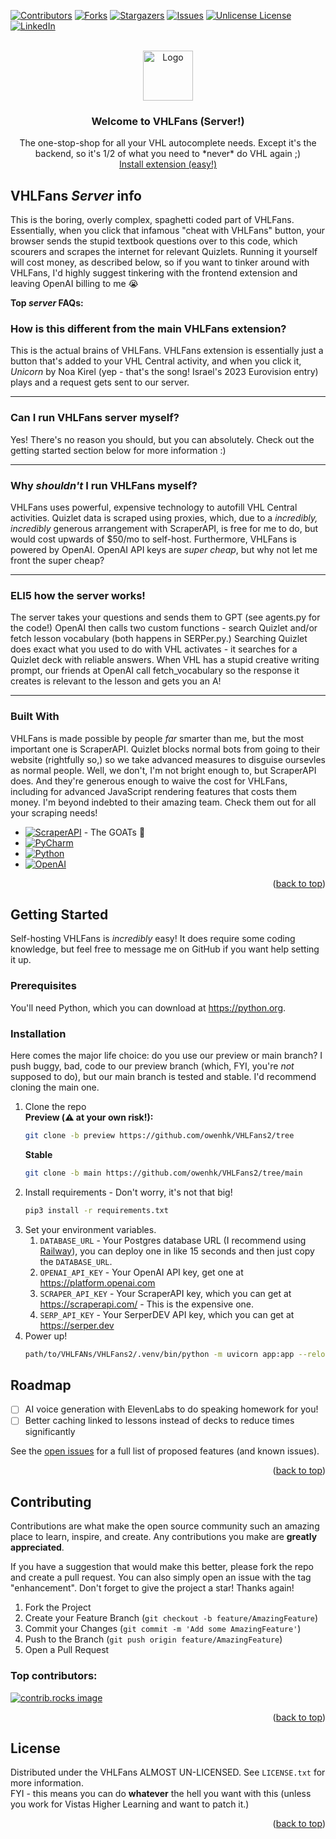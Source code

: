 <!-- PROJECT SHIELDS -->

[![Contributors][contributors-shield]][contributors-url]
[![Forks][forks-shield]][forks-url]
[![Stargazers][stars-shield]][stars-url]
[![Issues][issues-shield]][issues-url]
[![Unlicense License][license-shield]][license-url]
[![LinkedIn][linkedin-shield]][linkedin-url]



<!-- PROJECT LOGO -->
<br />
<div align="center">
  <a href="https://vhlfans.com/">
    <img src="https://ununiquestorage.sfo2.cdn.digitaloceanspaces.com/VHLFansTextmark.png" alt="Logo" height="80">
  </a>

  <h3 align="center">Welcome to VHLFans (Server!)</h3>

  <p align="center">
    The one-stop-shop for all your VHL autocomplete needs. Except it's the backend, so it's 1/2 of what you need to *never* do VHL again ;)
    <br />
    <a href="https://chromewebstore.google.com/detail/vhlfans/ipajmabijmknmjncjnbpgncpnfcnpecg">Install extension (easy!)</a>
  </p>
</div>


<!-- ABOUT THE PROJECT -->
## VHLFans *Server* info

This is the boring, overly complex, spaghetti coded part of VHLFans. Essentially, when you click that infamous "cheat with VHLFans" button, your browser sends the stupid textbook questions over to this code, which scourers and scrapes the internet for relevant Quizlets. Running it yourself will cost money, as described below, so if you want to tinker around with VHLFans, I'd highly suggest tinkering with the frontend extension and leaving OpenAI billing to me 😭

**Top *server* FAQs:**

### How is this different from the main VHLFans extension?
This is the actual brains of VHLFans. VHLFans extension is essentially just a button that's added to your VHL Central activity, and when you click it, *Unicorn* by Noa Kirel (yep - that's the song! Israel's 2023 Eurovision entry) plays and a request gets sent to our server.
___
### Can I run VHLFans server myself?
Yes! There's no reason you should, but you can absolutely. Check out the getting started section below for more information :)
___
### Why *shouldn't* I run VHLFans myself?
VHLFans uses powerful, expensive technology to autofill VHL Central activities. Quizlet data is scraped using proxies, which, due to a *incredibly, incredibly* generous arrangement with ScraperAPI, is free for me to do, but would cost upwards of $50/mo to self-host. Furthermore, VHLFans is powered by OpenAI. OpenAI API keys are *super cheap*, but why not let me front the super cheap? 
___
### ELI5 how the server works!
The server takes your questions and sends them to GPT (see agents.py for the code!) OpenAI then calls two custom functions - search Quizlet and/or fetch lesson vocabulary (both happens in SERPer.py.) Searching Quizlet does exact what you used to do with VHL activates - it searches for a Quizlet deck with reliable answers. When VHL has a stupid creative writing prompt, our friends at OpenAI call fetch_vocabulary so the response it creates is relevant to the lesson and gets you an A!  
___


### Built With

VHLFans is made possible by people *far* smarter than me, but the most important one is ScraperAPI. Quizlet blocks normal bots from going to their website (rightfully so,) so we take advanced measures to disguise oursevles as normal people. Well, we don't, I'm not bright enough to, but ScraperAPI does. And they're generous enough to waive the cost for VHLFans, including for advanced JavaScript rendering features that costs them money. I'm beyond indebted to their amazing team. Check them out for all your scraping needs!

* [![ScraperAPI][ScraperAPI]][ScraperAPI-url] - The GOATs 👑
* [![PyCharm][PyCharm]][Jetbrains-url]
* [![Python][Python]][Python-url]
* [![OpenAI][OpenAI]][OpenAI-url]

<p align="right">(<a href="#readme-top">back to top</a>)</p>



<!-- GETTING STARTED -->
## Getting Started

Self-hosting VHLFans is *incredibly* easy! It does require some coding knowledge, but feel free to message me on GitHub if you want help setting it up.

### Prerequisites

You'll need Python, which you can download at https://python.org.

### Installation

Here comes the major life choice: do you use our preview or main branch? I push buggy, bad, code to our preview branch (which, FYI, you're *not* supposed to do), but our main branch is tested and stable. I'd recommend cloning the main one.
1. Clone the repo
<br>**Preview (⚠️ at your own risk!):**
    ```sh
   git clone -b preview https://github.com/owenhk/VHLFans2/tree
   ```
   **Stable**
    ```sh
   git clone -b main https://github.com/owenhk/VHLFans2/tree/main
    ```
2. Install requirements - Don't worry, it's not that big!
    ```sh
   pip3 install -r requirements.txt
   ```
3. Set your environment variables.
   1. ``DATABASE_URL`` - Your Postgres database URL (I recommend using [Railway](https://railway.com)), you can deploy one in like 15 seconds and then just copy the `DATABASE_URL`.
   2. ``OPENAI_API_KEY`` - Your OpenAI API key, get one at https://platform.openai.com
   3. ``SCRAPER_API_KEY`` - Your ScraperAPI key, which you can get at https://scraperapi.com/ - This is the expensive one.
   4. ``SERP_API_KEY`` - Your SerperDEV API key, which you can get at https://serper.dev
4. Power up!
    ```sh
   path/to/VHLFANs/VHLFans2/.venv/bin/python -m uvicorn app:app --reload
    ```

<!-- ROADMAP -->
## Roadmap
- [ ] AI voice generation with ElevenLabs to do speaking homework for you!
- [ ] Better caching linked to lessons instead of decks to reduce times significantly

See the [open issues](https://github.com/owenhk/VHLFans2/issues) for a full list of proposed features (and known issues).

<p align="right">(<a href="#readme-top">back to top</a>)</p>



<!-- CONTRIBUTING -->
## Contributing

Contributions are what make the open source community such an amazing place to learn, inspire, and create. Any contributions you make are **greatly appreciated**.

If you have a suggestion that would make this better, please fork the repo and create a pull request. You can also simply open an issue with the tag "enhancement".
Don't forget to give the project a star! Thanks again!

1. Fork the Project
2. Create your Feature Branch (`git checkout -b feature/AmazingFeature`)
3. Commit your Changes (`git commit -m 'Add some AmazingFeature'`)
4. Push to the Branch (`git push origin feature/AmazingFeature`)
5. Open a Pull Request

### Top contributors:

<a href="https://github.com/owenhk/VHLFans2/graphs/contributors">
  <img src="https://contrib.rocks/image?repo=owenhk/VHLFans2" alt="contrib.rocks image" />
</a>

<p align="right">(<a href="#readme-top">back to top</a>)</p>

<!-- LICENSE -->
## License

Distributed under the VHLFans ALMOST UN-LICENSED. See `LICENSE.txt` for more information.<br>FYI - this means you can do **whatever** the hell you want with this (unless you work for Vistas Higher Learning and want to patch it.)

<p align="right">(<a href="#readme-top">back to top</a>)</p>


<!-- MARKDOWN LINKS & IMAGES -->
<!-- https://www.markdownguide.org/basic-syntax/#reference-style-links -->
[contributors-shield]: https://img.shields.io/github/contributors/owenhk/VHLFans2.svg?style=for-the-badge
[contributors-url]: https://github.com/owenhk/VHLFans2/graphs/contributors
[forks-shield]: https://img.shields.io/github/forks/owenhk/VHLFans2.svg?style=for-the-badge
[forks-url]: https://github.com/owenhk/VHLFans2/network/members
[stars-shield]: https://img.shields.io/github/stars/owenhk/VHLFans2.svg?style=for-the-badge
[stars-url]: https://github.com/owenhk/VHLFans2/stargazers
[issues-shield]: https://img.shields.io/github/issues/owenhk/VHLFans2.svg?style=for-the-badge
[issues-url]: https://github.com/owenhk/VHLFans2/issues
[license-shield]: https://img.shields.io/github/license/owenhk/VHLFans2.svg?style=for-the-badge
[license-url]: https://github.com/owenhk/VHLFans2/blob/master/LICENSE.txt
[linkedin-shield]: https://img.shields.io/badge/-Shameless_plug_😉-black.svg?style=for-the-badge&logo=instagram&colorB=b54cf0
[linkedin-url]: https://instagram.com/owenhillsklaus
[product-screenshot]: images/screenshot.png
[ScraperAPI]: https://img.shields.io/badge/ScraperAPI-1c22db?style=for-the-badge&logo=gnometerminal&logoColor=white
[ScraperAPI-url]: https://scraperapi.com
[PyCharm]: https://img.shields.io/badge/PyCharm-5bc3e2?style=for-the-badge&logo=pycharm
[Jetbrains-url]: https://jetbrains.com/
[Python]: https://img.shields.io/badge/Python_3.12-294360?style=for-the-badge&logo=python&logoColor=fae172
[Python-url]: https://python.org/
[OpenAI]: https://img.shields.io/badge/Powered_by_OpenAI-bac5dd?style=for-the-badge&logo=openai&logoColor=black
[OpenAI-url]: https://openai.com/